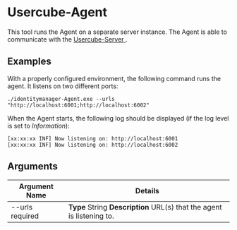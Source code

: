 # Usercube-Agent

This tool runs the Agent on a separate server instance. The Agent is able to communicate with the
[Usercube-Server ](/docs/identitymanager/saas/identitymanager/integration-guide/executables/references/server/index.md).

## Examples

With a properly configured environment, the following command runs the agent. It listens on two
different ports:

```
./identitymanager-Agent.exe --urls "http://localhost:6001;http://localhost:6002"
```

When the Agent starts, the following log should be displayed (if the log level is set to
_Information_):

```
[xx:xx:xx INF] Now listening on: http://localhost:6001
[xx:xx:xx INF] Now listening on: http://localhost:6002

```

## Arguments

| Argument Name   | Details                                                                |
| --------------- | ---------------------------------------------------------------------- |
| --urls required | **Type** String **Description** URL(s) that the agent is listening to. |
